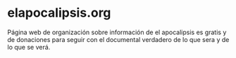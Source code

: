 # elapocalipsis.org
Página web de organización sobre información de el apocalipsis es gratis y de donaciones para seguir con el documental verdadero de lo que sera y de lo que se verá. 
